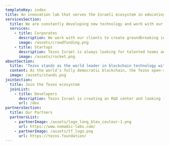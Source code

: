 ```yaml
---
templateKey: index
title: An innovation lab that serves the Israeli ecosystem in educating, training, and onboarding blockchain technology.
servicesSection:
  title: We are constantly developing new technology and work with our partners to understand the potential advantages of Tezos, and through our R&D center, create new innovative ways for their practical business use cases.
  services:
    - title: Corporates
      description: We work with our clients to create groundbreaking innovative solutions that will serve their global customer base.
      image: /assets/crowdfunding.png
    - title: Startups
      description: Tezos Israel is always looking for talented teams and entrepreneurs to build great ventures and join the Tezos ecosystem.
      image: /assets/rocket.png
aboutSection:
  title: 'Tezos stands as the world leader in blockchain technology with institutional grade security standards. '
  content: As the world’s fully democratic blockchain, the Tezos open-source platform, has an ever-growing community and ecosystem with to go along with it. Due to its ethical approach it is already used and supported by the French and Singaporean Governments, French Military, and over 50 startups and projects worldwide.
  image: /assets/stands.png
joinSection:
  title: Join the Tezos ecosystem
  joinList:
    - title: Developers
      description: Tezos Israel is creating an R&D center and looking for talented, experienced developers to add to our team.
      url: /dev
partnersSection:
  title: Our Partners
  partnersList:
    - partnerImage: /assets/logo_long_bleu_couleur-1.png
      url: https://www.nomadic-labs.com/
    - partnerImage: /assets/tf_logo.png
      url: https://tezos.foundation/
---
```

